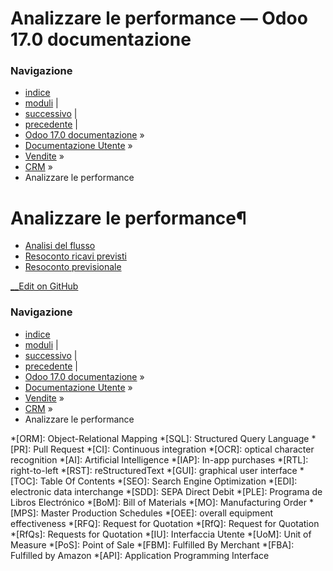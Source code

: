 # Analizzare le performance — Odoo 17.0 documentazione

### Navigazione

  * [indice](../../../genindex.html "Indice generale")
  * [moduli](../../../py-modindex.html "Indice del modulo Python") |
  * [successivo](performance/win_loss.html "Analisi del flusso") |
  * [precedente](track_leads/lead_distribution_report.html "Resoconto distribuzione lead") |
  * [Odoo 17.0 documentazione](../../../index-2.html) »
  * [Documentazione Utente](../../../applications.html) »
  * [Vendite](../../sales.html) »
  * [CRM](../crm.html) »
  * Analizzare le performance



# Analizzare le performance¶

  * [Analisi del flusso](performance/win_loss.html)
  * [Resoconto ricavi previsti](performance/expected_revenue_report.html)
  * [Resoconto previsionale](performance/forecast_report.html)



[ __Edit on GitHub](https://github.com/odoo/documentation/edit/17.0/content/applications/sales/crm/performance.rst)

### Navigazione

  * [indice](../../../genindex.html "Indice generale")
  * [moduli](../../../py-modindex.html "Indice del modulo Python") |
  * [successivo](performance/win_loss.html "Analisi del flusso") |
  * [precedente](track_leads/lead_distribution_report.html "Resoconto distribuzione lead") |
  * [Odoo 17.0 documentazione](../../../index-2.html) »
  * [Documentazione Utente](../../../applications.html) »
  * [Vendite](../../sales.html) »
  * [CRM](../crm.html) »
  * Analizzare le performance


  *[ORM]: Object-Relational Mapping
  *[SQL]: Structured Query Language
  *[PR]: Pull Request
  *[CI]: Continuous integration
  *[OCR]: optical character recognition
  *[AI]: Artificial Intelligence
  *[IAP]: In-app purchases
  *[RTL]: right-to-left
  *[RST]: reStructuredText
  *[GUI]: graphical user interface
  *[TOC]: Table Of Contents
  *[SEO]: Search Engine Optimization
  *[EDI]: electronic data interchange
  *[SDD]: SEPA Direct Debit
  *[PLE]: Programa de Libros Electrónico
  *[BoM]: Bill of Materials
  *[MO]: Manufacturing Order
  *[MPS]: Master Production Schedules
  *[OEE]: overall equipment effectiveness
  *[RFQ]: Request for Quotation
  *[RfQ]: Request for Quotation
  *[RfQs]: Requests for Quotation
  *[IU]: Interfaccia Utente
  *[UoM]: Unit of Measure
  *[PoS]: Point of Sale
  *[FBM]: Fulfilled By Merchant
  *[FBA]: Fulfilled by Amazon
  *[API]: Application Programming Interface